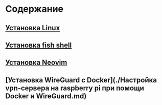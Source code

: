# Содержание
## [Установка Linux](./setting-up-linux.md)
## [Установка fish shell](./fish-guide.md)
## [Установка Neovim](./setting-up-nvim.md)
## [Установка WireGuard с Docker](./Настройка vpn-сервера на raspberry pi при помощи Docker и WireGuard.md)
